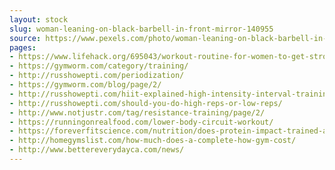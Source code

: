 ```yaml
---
layout: stock
slug: woman-leaning-on-black-barbell-in-front-mirror-140955
source: https://www.pexels.com/photo/woman-leaning-on-black-barbell-in-front-mirror-140955/
pages:
- https://www.lifehack.org/695043/workout-routine-for-women-to-get-strong-and-toned
- https://gymworm.com/category/training/
- http://russhowepti.com/periodization/
- https://gymworm.com/blog/page/2/
- http://russhowepti.com/hiit-explained-high-intensity-interval-training-the-complete-overview/
- http://russhowepti.com/should-you-do-high-reps-or-low-reps/
- http://www.notjustr.com/tag/resistance-training/page/2/
- https://runningonrealfood.com/lower-body-circuit-workout/
- https://foreverfitscience.com/nutrition/does-protein-impact-trained-athletes-differently/
- http://homegymslist.com/how-much-does-a-complete-how-gym-cost/
- http://www.bettereverydayca.com/news/
---
```

